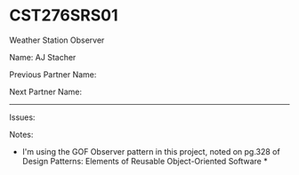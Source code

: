 # CST276SRS01

Weather Station Observer

Name: AJ Stacher

Previous Partner Name:

Next Partner Name:

---
Issues:


Notes:

* I'm using the GOF Observer pattern in this project, noted on pg.328 of Design Patterns: Elements of Reusable Object-Oriented Software *

###

